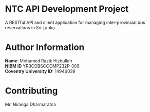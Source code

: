 # NTC API Development Project
A RESTful API and client application for managing inter-provincial bus reservations in Sri Lanka
# Author Information
**Name:** Mohamed Razik Hizbullah
<br>**NIBM ID** YR3COBSCCOMP232P-006
<br>**Coventry University ID:** 14946039
# Contributing
Mr. Niranga Dharmaratna
